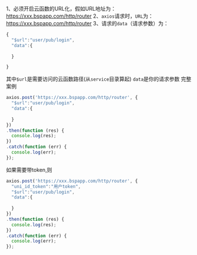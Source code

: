 1、必须开启云函数的URL化，假如URL地址为：https://xxx.bspapp.com/http/router
2、`axios`请求时，`URL`为：https://xxx.bspapp.com/http/router
3、请求的`data`（请求参数）为：
```js
{
  "$url":"user/pub/login",
  "data":{
   
  }

}
```
其中`$url`是需要访问的云函数路径(从`service`目录算起)
`data`是你的请求参数
完整案例
```js
axios.post('https://xxx.bspapp.com/http/router', {
  "$url":"user/pub/login",
  "data":{
   
  }
})
.then(function (res) {
  console.log(res);
})
.catch(function (err) {
  console.log(err);
});
```
如果需要带token,则
```js
axios.post('https://xxx.bspapp.com/http/router', {
  "uni_id_token":"用户token",  
  "$url":"user/pub/login",
  "data":{
   
  }
})
.then(function (res) {
  console.log(res);
})
.catch(function (err) {
  console.log(err);
});

```